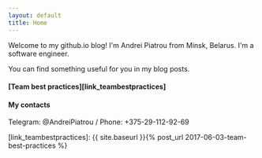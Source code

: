 ```yaml
---
layout: default
title: Home
---
```


Welcome to my github.io blog!
I'm Andrei Piatrou from Minsk, Belarus. I'm a software engineer.

You can find something useful for you in my blog posts.

#### [Team best practices][link_teambestpractices]

#### My contacts
Telegram: @AndreiPiatrou /
Phone: +375-29-112-92-69

[link_teambestpractices]: {{ site.baseurl }}{% post_url 2017-06-03-team-best-practices %}